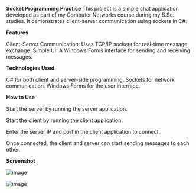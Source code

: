 **Socket Programming Practice**
This project is a simple chat application developed as part of my Computer Networks course during my B.Sc. studies. It demonstrates client-server communication using sockets in C#.

**Features**

Client-Server Communication: Uses TCP/IP sockets for real-time message exchange.
Simple UI: A Windows Forms interface for sending and receiving messages.

__Technologies Used__

C# for both client and server-side programming.
Sockets for network communication.
Windows Forms for the user interface.

__How to Use__

Start the server by running the server application.

Start the client by running the client application.

Enter the server IP and port in the client application to connect.

Once connected, the client and server can start sending messages to each other.


__Screenshot__

![image](https://github.com/user-attachments/assets/fd601166-913e-4e07-9822-59ec6dd39d8c)


![image](https://github.com/user-attachments/assets/eb08463f-718e-45d6-a5f7-0a179dfd56d7)
